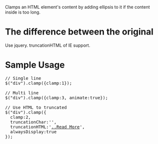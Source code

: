 Clamps an HTML element's content by adding ellipsis to it if the content inside is too long.

# The difference between the original
Use jquery.
truncationHTML of IE support.

# Sample Usage

<pre>
// Single line
$("div").clamp({clamp:1});

// Multi line
$("div").clamp({clamp:3, animate:true});

// Use HTML to truncated
$("div").clamp({
  clamp:2,
  truncationChar:'',
  truncationHTML:'<a href="#">..Read More</a>',
  alwaysDisplay:true
});
</pre>
